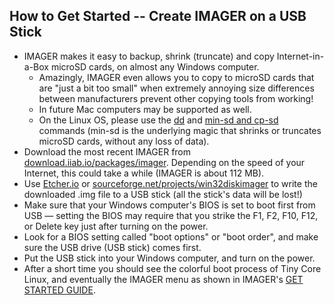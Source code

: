 ## How to Get Started -- Create IMAGER on a USB Stick
* IMAGER makes it easy to backup, shrink (truncate) and copy Internet-in-a-Box microSD cards, on almost any Windows computer.
  * Amazingly, IMAGER even allows you to copy to microSD cards that are "just a bit too small" when extremely annoying size differences between manufacturers prevent other copying tools from working!
  * In future Mac computers may be supported as well.
  * On the Linux OS, please use the [dd](https://www.linuxnix.com/what-you-should-know-about-linux-dd-command/) and [min-sd and cp-sd](https://github.com/iiab/iiab-factory/blob/master/box/rpi/howto-mkimg.txt) commands (min-sd is the underlying magic that shrinks or truncates microSD cards, without any loss of data).
* Download the most recent IMAGER from [download.iiab.io/packages/imager](http://download.iiab.io/packages/imager/).  Depending on the speed of your Internet, this could take a while (IMAGER is about 112 MB).
* Use [Etcher.io](https://etcher.io) or [sourceforge.net/projects/win32diskimager](https://sourceforge.net/projects/win32diskimager/) to write the downloaded .img file to a USB stick (all the stick's data will be lost!)
* Make sure that your Windows computer's BIOS is set to boot first from USB &mdash; setting the BIOS may require that you strike the F1, F2, F10, F12, or Delete key just after turning on the power.
* Look for a BIOS setting called "boot options" or "boot order", and make sure the USB drive (USB stick) comes first.
* Put the USB stick into your Windows computer, and turn on the power.
* After a short time you should see the colorful boot process of Tiny Core Linux, and eventually the IMAGER menu as shown in IMAGER's [GET STARTED GUIDE](https://github.com/iiab/iiab-factory/blob/master/box/rpi/imager/docs/GET-STARTED-GUIDE.md).
